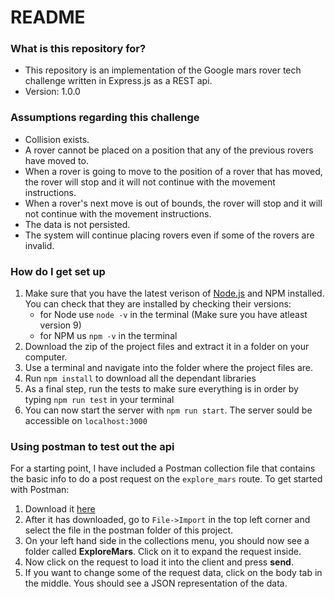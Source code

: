 # README #

### What is this repository for? ###

* This repository is an implementation of the Google mars rover tech challenge written in Express.js as a REST api.
* Version: 1.0.0

### Assumptions regarding this challenge ###

* Collision exists.
* A rover cannot be placed on a position that any of the previous rovers have moved to.
* When a rover is going to move to the position of a rover that has moved, the rover will stop and it will not continue with the movement instructions.
* When a rover's next move is out of bounds, the rover will stop and it will not continue with the movement instructions.
* The data is not persisted.
* The system will continue placing rovers even if some of the rovers are invalid.

### How do I get set up ###

1. Make sure that you have the latest verison of [Node.js](https://nodejs.org/en/) and NPM installed. You can check that they are installed by checking their versions:
    * for Node use `node -v` in the terminal (Make sure you have atleast version 9)
    * for NPM us `npm -v` in the terminal
2. Download the zip of the project files and extract it in a folder on your computer.
3. Use a terminal and navigate into the folder where the project files are.
4. Run `npm install` to download all the dependant libraries
5. As a final step, run the tests to make sure everything is in order by typing `npm run test` in your terminal
6. You can now start the server with `npm run start`. The server sould be accessible on `localhost:3000` 

### Using postman to test out the api ###

For a starting point, I have included a Postman collection file that contains the basic info to do a post request on the `explore_mars` route. To get started with Postman:

1. Download it [here](https://www.getpostman.com/)
2. After it has downloaded, go to `File->Import` in the top left corner and select the file in the postman folder of this project.
3. On your left hand side in the collections menu, you should now see a folder called **ExploreMars**. Click on it to expand the request inside.
4. Now click on the request to load it into the client and press **send**.
5. If you want to change some of the request data, click on the body tab in the middle. Yous should see a JSON representation of the data.